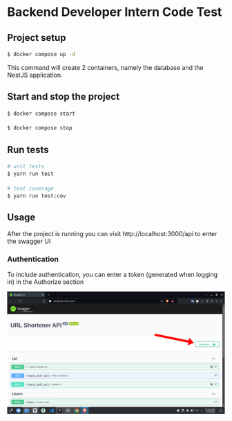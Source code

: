 # Backend Developer Intern Code Test

## Project setup

```bash
$ docker compose up -d
```
This command will create 2 containers, namely the database and the NestJS application.

## Start and stop the project

```bash
$ docker compose start

$ docker compose stop
```

## Run tests

```bash
# unit tests
$ yarn run test

# test coverage
$ yarn run test:cov
```

## Usage

After the project is running you can visit http://localhost:3000/api to enter the swagger UI

### Authentication
To include authentication, you can enter a token (generated when logging in) in the Authorize section

![Screenshot](images/image.png)
